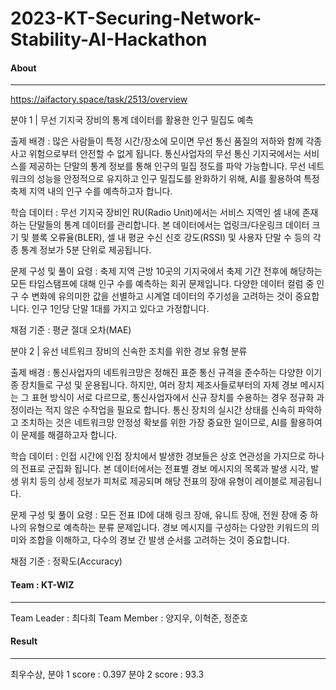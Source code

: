 # 2023-KT-Securing-Network-Stability-AI-Hackathon

#### About
----
https://aifactory.space/task/2513/overview

분야 1 | 무선 기지국 장비의 통계 데이터를 활용한 인구 밀집도 예측

출제 배경 : 많은 사람들이 특정 시간/장소에 모이면 무선 통신 품질의 저하와 함께 각종 사고 위험으로부터 안전할 수 없게 됩니다. 통신사업자의 무선 통신 기지국에서는 서비스를 제공하는 단말의 통계 정보를 통해 인구의 밀집 정도를 파악 가능합니다. 무선 네트워크의 성능을 안정적으로 유지하고 인구 밀집도를 완화하기 위해, AI를 활용하여 특정 축제 지역 내의 인구 수를 예측하고자 합니다.

학습 데이터 : 무선 기지국 장비인 RU(Radio Unit)에서는 서비스 지역인 셀 내에 존재하는 단말들의 통계 데이터를 관리합니다. 본 데이터에서는 업링크/다운링크 데이터 크기 및 블록 오류율(BLER), 셀 내 평균 수신 신호 강도(RSSI) 및 사용자 단말 수 등의 각종 통계 정보가 5분 단위로 제공됩니다.

문제 구성 및 풀이 요령 : 축제 지역 근방 10곳의 기지국에서 축제 기간 전후에 해당하는 모든 타임스탬프에 대해 인구 수를 예측하는 회귀 문제입니다. 다양한 데이터 컬럼 중 인구 수 변화에 유의미한 값을 선별하고 시계열 데이터의 주기성을 고려하는 것이 중요합니다. 인구 1인당 단말 1대를 가지고 있다고 가정합니다.

채점 기준 : 평균 절대 오차(MAE)

분야 2 | 유선 네트워크 장비의 신속한 조치를 위한 경보 유형 분류

출제 배경 : 통신사업자의 네트워크망은 정해진 표준 통신 규격을 준수하는 다양한 이기종 장치들로 구성 및 운용됩니다. 하지만, 여러 장치 제조사들로부터의 자체 경보 메시지는 그 표현 방식이 서로 다르므로, 통신사업자에서 신규 장치를 수용하는 경우 정규화 과정이라는 적지 않은 수작업을 필요로 합니다. 통신 장치의 실시간 상태를 신속히 파악하고 조치하는 것은 네트워크망 안정성 확보를 위한 가장 중요한 일이므로, AI를 활용하여 이 문제를 해결하고자 합니다.

학습 데이터 : 인접 시간에 인접 장치에서 발생한 경보들은 상호 연관성을 가지므로 하나의 전표로 군집화 됩니다. 본 데이터에서는 전표별 경보 메시지의 목록과 발생 시각, 발생 위치 등의 상세 정보가 피처로 제공되며 해당 전표의 장애 유형이 레이블로 제공됩니다.

문제 구성 및 풀이 요령 : 모든 전표 ID에 대해 링크 장애, 유니트 장애, 전원 장애 중 하나의 유형으로 예측하는 분류 문제입니다. 경보 메시지를 구성하는 다양한 키워드의 의미와 조합을 이해하고, 다수의 경보 간 발생 순서를 고려하는 것이 중요합니다.

채점 기준 : 정확도(Accuracy)

#### Team : KT-WIZ
---
Team Leader : 최다희
Team Member : 양지우, 이혁준, 정준호

#### Result
---
최우수상,
분야 1 score : 0.397
분야 2 score : 93.3
